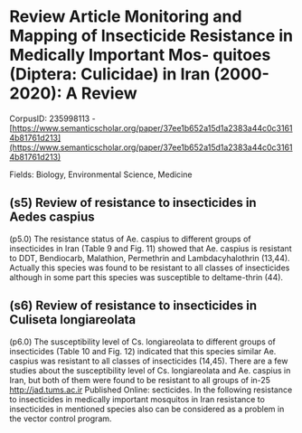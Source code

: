 # Review Article Monitoring and Mapping of Insecticide Resistance in Medically Important Mos- quitoes (Diptera: Culicidae) in Iran (2000-2020): A Review

CorpusID: 235998113 - [https://www.semanticscholar.org/paper/37ee1b652a15d1a2383a44c0c31614b81761d213](https://www.semanticscholar.org/paper/37ee1b652a15d1a2383a44c0c31614b81761d213)

Fields: Biology, Environmental Science, Medicine

## (s5) Review of resistance to insecticides in Aedes caspius
(p5.0) The resistance status of Ae. caspius to different groups of insecticides in Iran (Table 9 and Fig. 11) showed that Ae. caspius is resistant to DDT, Bendiocarb, Malathion, Permethrin and Lambdacyhalothrin (13,44). Actually this species was found to be resistant to all classes of insecticides although in some part this species was susceptible to deltame-thrin (44).
## (s6) Review of resistance to insecticides in Culiseta longiareolata
(p6.0) The susceptibility level of Cs. longiareolata to different groups of insecticides (Table  10 and Fig. 12) indicated that this species similar Ae. caspius was resistant to all classes of insecticides (14,45). There are a few studies about the susceptibility level of Cs. longiareolata and Ae. caspius in Iran, but both of them were found to be resistant to all groups of in-25 http://jad.tums.ac.ir Published Online:  secticides. In the following resistance to insecticides in medically important mosquitos in Iran resistance to insecticides in mentioned species also can be considered as a problem in the vector control program.                 
